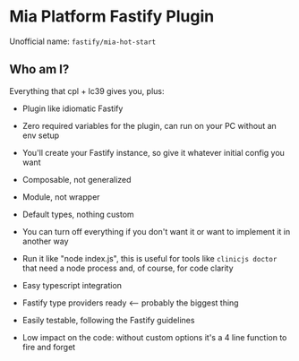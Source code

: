 # Mia Platform Fastify Plugin

Unofficial name: `fastify/mia-hot-start`

## Who am I?

Everything that cpl + lc39 gives you, plus:

- Plugin like idiomatic Fastify

- Zero required variables for the plugin, can run on your PC without an env setup

- You'll create your Fastify instance, so give it whatever initial config you want

- Composable, not generalized

- Module, not wrapper

- Default types, nothing custom

- You can turn off everything if you don't want it or want to implement it in another way

- Run it like "node index.js", this is useful for tools like `clinicjs doctor` that need a node process and, of course, for code clarity

- Easy typescript integration

- Fastify type providers ready <-- probably the biggest thing

- Easily testable, following the Fastify guidelines

- Low impact on the code: without custom options it's a 4 line function to fire and forget
